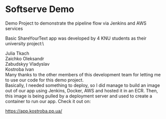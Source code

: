 # Softserve Demo
Demo Project to demonstrate the pipeline flow via Jenkins and AWS services


Basic ShareYourText app was developed by 4 KNU students as their university project:\


Julia Tkach\
Zaichko Oleksandr\
Zabudskyy Vladyslav\
Kostroba Ivan\
Many thanks to the other members of this development team for letting me to use our code for this demo project. \
Basically, I needed something to deploy, so I did manage to build an image out of our app using Jenkins, Docker, AWS and hosted it in an ECR.
Then, this image is being pulled by a deployment server and used to create a container to run our app. Check it out on:

https://app.kostroba.pp.ua/

